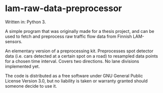 # lam-raw-data-preprocessor

Written in: Python 3.

A simple program that was originally made for a thesis project, and can be used to fetch and preprocess raw traffic flow data from Finnish LAM-sensors.

An elementary version of a preprocessing kit. Preprocesses spot detector data (i.e. cars detected at a certain spot on a road) to resampled data points for a chosen time interval. Covers two directions. No lane divisions implemented yet.

The code is distributed as a free software under GNU General Public License Version 3.0, but no liability is taken or warranty granted should someone decide to use it.
